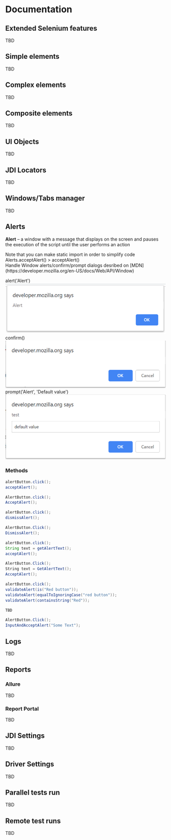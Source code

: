 # Documentation
## Extended Selenium features
TBD

## Simple elements
TBD

## Complex elements
TBD

## Composite elements
TBD

## UI Objects
TBD

## JDI Locators
TBD

## Windows/Tabs manager
TBD

## Alerts
**Alert** –  a window with a message that displays on the screen and pauses the execution of the script until the user performs an action
<aside class="notice">
Note that you can make static import in order to simplify code Alerts.acceptAlert() > acceptAlert()
</aside>
Handle Window alerts/confirm/prompt dialogs desribed on [MDN](https://developer.mozilla.org/en-US/docs/Web/API/Window)

alert('Alert')
![GitHub Logo](/images/alert.png)
confirm()
![GitHub Logo](/images/confirm.png)
prompt('Alert', 'Default value')
![GitHub Logo](/images/prompt.png)
### Methods
```java 
alertButton.click();
acceptAlert();
```
```csharp 
AlertButton.click();
AcceptAlert();
```

```java 
alertButton.click();
dismissAlert();
```
```csharp 
AlertButton.Click();
DismissAlert();
```

```java 
alertButton.click();
String text = getAlertText();
acceptAlert();
```
```csharp 
AlertButton.Click();
String text = GetAlertText();
AcceptAlert();
```

```java 
alertButton.click();
validateAlert(is("Red button"));
validateAlert(equalToIgnoringCase("red button"));
validateAlert(containsString("Red"));
```
```csharp 
TBD
```

```java 
AlertButton.Click();
InputAndAcceptAlert("Some Text");
```

## Logs
TBD

## Reports
### Allure
TBD

### Report Portal
TBD

## JDI Settings
TBD

## Driver Settings
TBD

## Parallel tests run
TBD

## Remote test runs
TBD

